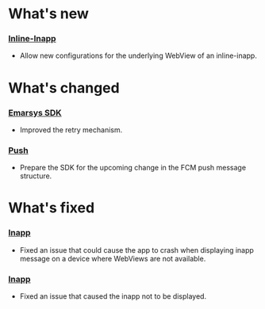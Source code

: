 # What's new
### [Inline-Inapp](https://github.com/emartech/android-emarsys-sdk/wiki#32-inline-in-app)
* Allow new configurations for the underlying WebView of an inline-inapp.

# What's changed
### [Emarsys SDK](https://github.com/emartech/android-emarsys-sdk/wiki)
* Improved the retry mechanism.

### [Push](https://github.com/emartech/android-emarsys-sdk/wiki#2-push)
* Prepare the SDK for the upcoming change in the FCM push message structure.

# What's fixed
### [Inapp](https://github.com/emartech/android-emarsys-sdk/wiki#3-inapp)
* Fixed an issue that could cause the app to crash when displaying inapp message on a device where WebViews are not available.

### [Inapp](https://github.com/emartech/android-emarsys-sdk/wiki#3-inapp)
* Fixed an issue that caused the inapp not to be displayed.